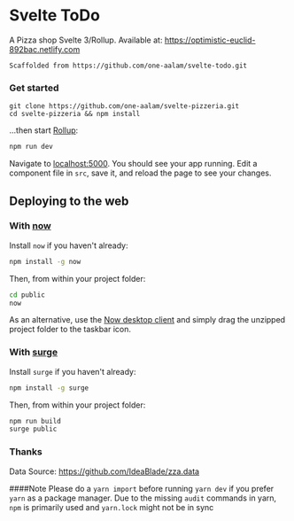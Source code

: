 # Svelte ToDo
A Pizza shop Svelte 3/Rollup.
Available at: https://optimistic-euclid-892bac.netlify.com

`Scaffolded from https://github.com/one-aalam/svelte-todo.git`

### Get started

```
git clone https://github.com/one-aalam/svelte-pizzeria.git
cd svelte-pizzeria && npm install
```

...then start [Rollup](https://rollupjs.org):

```bash
npm run dev
```

Navigate to [localhost:5000](http://localhost:5000). You should see your app running. Edit a component file in `src`, save it, and reload the page to see your changes.


## Deploying to the web

### With [now](https://zeit.co/now)

Install `now` if you haven't already:

```bash
npm install -g now
```

Then, from within your project folder:

```bash
cd public
now
```

As an alternative, use the [Now desktop client](https://zeit.co/download) and simply drag the unzipped project folder to the taskbar icon.

### With [surge](https://surge.sh/)

Install `surge` if you haven't already:

```bash
npm install -g surge
```

Then, from within your project folder:

```bash
npm run build
surge public
```

### Thanks
Data Source: https://github.com/IdeaBlade/zza.data

####Note
Please do a `yarn import` before running `yarn dev` if you prefer `yarn` as a package manager. Due to the missing
`audit` commands in yarn, `npm` is primarily used and `yarn.lock` might not be in sync
